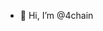 - 👋 Hi, I’m @4chain


<!---
4chain/4chain is a ✨ special ✨ repository because its `README.md` (this file) appears on your GitHub profile.
You can click the Preview link to take a look at your changes.
--->
